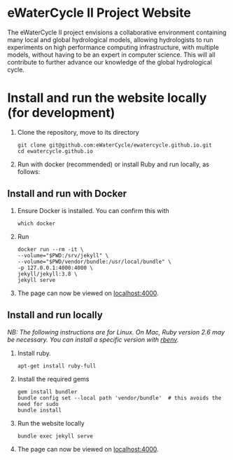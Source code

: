 # eWaterCycle II Project Website

The eWaterCycle II project envisions a collaborative environment containing
many local and global hydrological models, allowing hydrologists to run
experiments on high performance computing infrastructure, with multiple
models, without having to be an expert in computer science. This will all
contribute to further advance our knowledge of the global hydrological
cycle.

# Install and run the website locally (for development)

1. Clone the repository, move to its directory
    ```
    git clone git@github.com:eWaterCycle/ewatercycle.github.io.git
    cd ewatercycle.github.io
    ```
1. Run with docker (recommended) or install Ruby and run locally, as follows:

## Install and run with Docker

1. Ensure Docker is installed. You can confirm this with
    ```
    which docker
    ```
1. Run
    ```
    docker run --rm -it \
    --volume="$PWD:/srv/jekyll" \
    --volume="$PWD/vendor/bundle:/usr/local/bundle" \
    -p 127.0.0.1:4000:4000 \
    jekyll/jekyll:3.8 \
    jekyll serve
    ```
1. The page can now be viewed on [localhost:4000](http://localhost:4000/).

## Install and run locally

_NB: The following instructions are for Linux.
On Mac, Ruby version 2.6 may be necessary. You can install a specific version
with [rbenv](https://github.com/rbenv/rbenv)._

1. Install ruby.
    ```
    apt-get install ruby-full
    ```
1. Install the required gems
    ```
    gem install bundler
    bundle config set --local path 'vendor/bundle'  # this avoids the need for sudo
    bundle install
    ```
1. Run the website locally
    ```
    bundle exec jekyll serve
    ```
1. The page can now be viewed on [localhost:4000](http://localhost:4000/).
